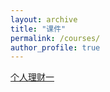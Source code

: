 ```yaml
---
layout: archive
title: "课件"
permalink: /courses/
author_profile: true
---
```


[个人理财一](https://luisluan.github.io/courses/WM1.pdf)